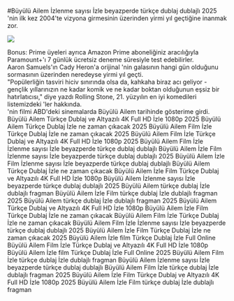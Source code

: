 #Büyülü Ailem İzlenme sayısı İzle beyazperde türkçe dublaj dublajlı 2025  
'nin ilk kez 2004'te vizyona girmesinin üzerinden yirmi yıl geçtiğine inanmak zor.  
  
[![](https://i.imgur.com/qSNzIqt.png)](https://movie.rssnews.media/vJUAGOCcr.php)  
  
Bonus: Prime üyeleri ayrıca Amazon Prime aboneliğiniz aracılığıyla Paramount+'ı 7 günlük ücretsiz deneme süresiyle test edebilirler.  
Aaron Samuels'ın Cady Heron'a orijinal 'nin galasının hangi gün olduğunu sormasının üzerinden neredeyse yirmi yıl geçti.  
"Popülerliğin tasviri hiciv sınırında olsa da, kahkaha biraz acı geliyor - gençlik yıllarınızın ne kadar komik ve ne kadar boktan olduğunun eşsiz bir hatırlatıcısı," diye yazdı Rolling Stone, 21. yüzyılın en iyi komedileri listemizdeki 'ler hakkında.  
'nin filmi ABD'deki sinemalarda Büyülü Ailem tarihinde gösterime girdi.  
Büyülü Ailem Türkçe Dublaj ve Altyazılı 4K Full HD İzle 1080p 2025
Büyülü Ailem Türkçe Dublaj İzle ne zaman çıkacak 2025
Büyülü Ailem Film İzle Türkçe Dublaj İzle ne zaman çıkacak 2025
Büyülü Ailem Film İzle Türkçe Dublaj ve Altyazılı 4K Full HD İzle 1080p 2025
Büyülü Ailem Film İzle İzlenme sayısı İzle beyazperde türkçe dublaj dublajlı
Büyülü Ailem İzle Film İzlenme sayısı İzle beyazperde türkçe dublaj dublajlı 2025
Büyülü Ailem İzle Film İzlenme sayısı İzle beyazperde türkçe dublaj dublajlı
Büyülü Ailem Türkçe Dublaj İzle ne zaman çıkacak
Büyülü Ailem İzle Film Türkçe Dublaj ve Altyazılı 4K Full HD İzle 1080p
Büyülü Ailem İzlenme sayısı İzle beyazperde türkçe dublaj dublajlı 2025
Büyülü Ailem türkçe dublaj İzle dublajlı fragman
Büyülü Ailem İzle Film türkçe dublaj İzle dublajlı fragman 2025
Büyülü Ailem türkçe dublaj İzle dublajlı fragman 2025
Büyülü Ailem Türkçe Dublaj ve Altyazılı 4K Full HD İzle 1080p
Büyülü Ailem İzle Film Türkçe Dublaj İzle ne zaman çıkacak
Büyülü Ailem Film İzle Türkçe Dublaj İzle ne zaman çıkacak
Büyülü Ailem Film İzle İzlenme sayısı İzle beyazperde türkçe dublaj dublajlı 2025
Büyülü Ailem İzle Film Türkçe Dublaj İzle ne zaman çıkacak 2025
Büyülü Ailem İzle film Türkçe Dublaj İzle Full Online
Büyülü Ailem Film İzle Türkçe Dublaj ve Altyazılı 4K Full HD İzle 1080p
Büyülü Ailem İzle film Türkçe Dublaj İzle Full Online 2025
Büyülü Ailem Film İzle türkçe dublaj İzle dublajlı fragman
Büyülü Ailem İzlenme sayısı İzle beyazperde türkçe dublaj dublajlı
Büyülü Ailem Film İzle türkçe dublaj İzle dublajlı fragman 2025
Büyülü Ailem İzle Film Türkçe Dublaj ve Altyazılı 4K Full HD İzle 1080p 2025
Büyülü Ailem İzle Film türkçe dublaj İzle dublajlı fragman